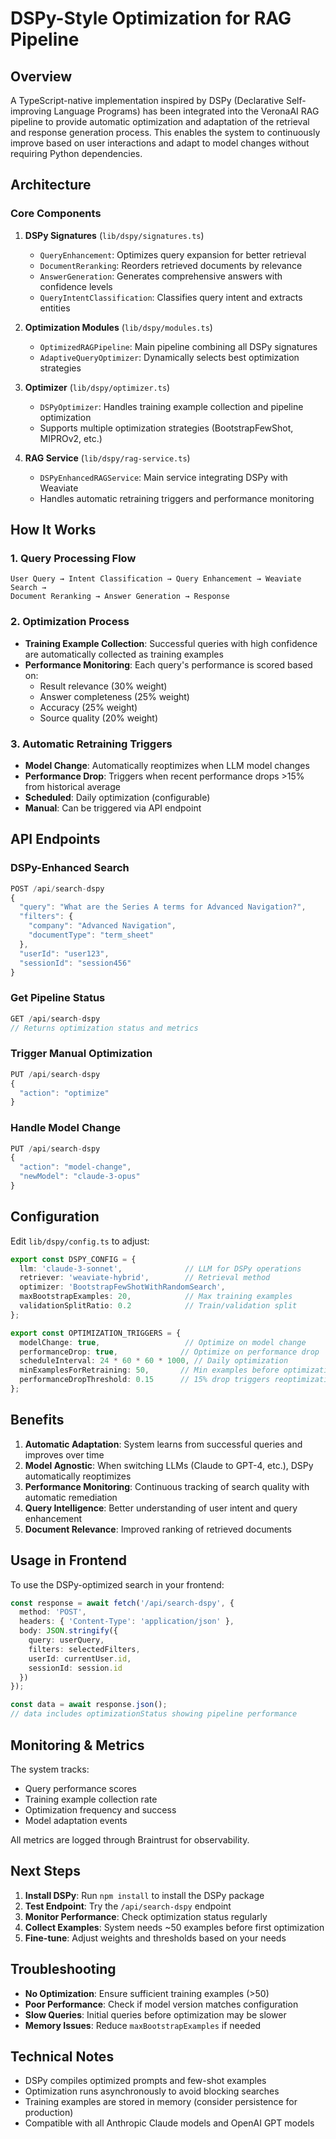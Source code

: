 # DSPy-Style Optimization for RAG Pipeline

## Overview
A TypeScript-native implementation inspired by DSPy (Declarative Self-improving Language Programs) has been integrated into the VeronaAI RAG pipeline to provide automatic optimization and adaptation of the retrieval and response generation process. This enables the system to continuously improve based on user interactions and adapt to model changes without requiring Python dependencies.

## Architecture

### Core Components

1. **DSPy Signatures** (`lib/dspy/signatures.ts`)
   - `QueryEnhancement`: Optimizes query expansion for better retrieval
   - `DocumentReranking`: Reorders retrieved documents by relevance
   - `AnswerGeneration`: Generates comprehensive answers with confidence levels
   - `QueryIntentClassification`: Classifies query intent and extracts entities

2. **Optimization Modules** (`lib/dspy/modules.ts`)
   - `OptimizedRAGPipeline`: Main pipeline combining all DSPy signatures
   - `AdaptiveQueryOptimizer`: Dynamically selects best optimization strategies

3. **Optimizer** (`lib/dspy/optimizer.ts`)
   - `DSPyOptimizer`: Handles training example collection and pipeline optimization
   - Supports multiple optimization strategies (BootstrapFewShot, MIPROv2, etc.)

4. **RAG Service** (`lib/dspy/rag-service.ts`)
   - `DSPyEnhancedRAGService`: Main service integrating DSPy with Weaviate
   - Handles automatic retraining triggers and performance monitoring

## How It Works

### 1. Query Processing Flow
```
User Query → Intent Classification → Query Enhancement → Weaviate Search →
Document Reranking → Answer Generation → Response
```

### 2. Optimization Process
- **Training Example Collection**: Successful queries with high confidence are automatically collected as training examples
- **Performance Monitoring**: Each query's performance is scored based on:
  - Result relevance (30% weight)
  - Answer completeness (25% weight)
  - Accuracy (25% weight)
  - Source quality (20% weight)

### 3. Automatic Retraining Triggers
- **Model Change**: Automatically reoptimizes when LLM model changes
- **Performance Drop**: Triggers when recent performance drops >15% from historical average
- **Scheduled**: Daily optimization (configurable)
- **Manual**: Can be triggered via API endpoint

## API Endpoints

### DSPy-Enhanced Search
```typescript
POST /api/search-dspy
{
  "query": "What are the Series A terms for Advanced Navigation?",
  "filters": {
    "company": "Advanced Navigation",
    "documentType": "term_sheet"
  },
  "userId": "user123",
  "sessionId": "session456"
}
```

### Get Pipeline Status
```typescript
GET /api/search-dspy
// Returns optimization status and metrics
```

### Trigger Manual Optimization
```typescript
PUT /api/search-dspy
{
  "action": "optimize"
}
```

### Handle Model Change
```typescript
PUT /api/search-dspy
{
  "action": "model-change",
  "newModel": "claude-3-opus"
}
```

## Configuration

Edit `lib/dspy/config.ts` to adjust:

```typescript
export const DSPY_CONFIG = {
  llm: 'claude-3-sonnet',              // LLM for DSPy operations
  retriever: 'weaviate-hybrid',        // Retrieval method
  optimizer: 'BootstrapFewShotWithRandomSearch',
  maxBootstrapExamples: 20,            // Max training examples
  validationSplitRatio: 0.2            // Train/validation split
};

export const OPTIMIZATION_TRIGGERS = {
  modelChange: true,                   // Optimize on model change
  performanceDrop: true,              // Optimize on performance drop
  scheduleInterval: 24 * 60 * 60 * 1000, // Daily optimization
  minExamplesForRetraining: 50,       // Min examples before optimization
  performanceDropThreshold: 0.15      // 15% drop triggers reoptimization
};
```

## Benefits

1. **Automatic Adaptation**: System learns from successful queries and improves over time
2. **Model Agnostic**: When switching LLMs (Claude to GPT-4, etc.), DSPy automatically reoptimizes
3. **Performance Monitoring**: Continuous tracking of search quality with automatic remediation
4. **Query Intelligence**: Better understanding of user intent and query enhancement
5. **Document Relevance**: Improved ranking of retrieved documents

## Usage in Frontend

To use the DSPy-optimized search in your frontend:

```typescript
const response = await fetch('/api/search-dspy', {
  method: 'POST',
  headers: { 'Content-Type': 'application/json' },
  body: JSON.stringify({
    query: userQuery,
    filters: selectedFilters,
    userId: currentUser.id,
    sessionId: session.id
  })
});

const data = await response.json();
// data includes optimizationStatus showing pipeline performance
```

## Monitoring & Metrics

The system tracks:
- Query performance scores
- Training example collection rate
- Optimization frequency and success
- Model adaptation events

All metrics are logged through Braintrust for observability.

## Next Steps

1. **Install DSPy**: Run `npm install` to install the DSPy package
2. **Test Endpoint**: Try the `/api/search-dspy` endpoint
3. **Monitor Performance**: Check optimization status regularly
4. **Collect Examples**: System needs ~50 examples before first optimization
5. **Fine-tune**: Adjust weights and thresholds based on your needs

## Troubleshooting

- **No Optimization**: Ensure sufficient training examples (>50)
- **Poor Performance**: Check if model version matches configuration
- **Slow Queries**: Initial queries before optimization may be slower
- **Memory Issues**: Reduce `maxBootstrapExamples` if needed

## Technical Notes

- DSPy compiles optimized prompts and few-shot examples
- Optimization runs asynchronously to avoid blocking searches
- Training examples are stored in memory (consider persistence for production)
- Compatible with all Anthropic Claude models and OpenAI GPT models